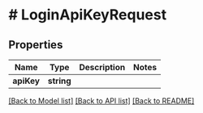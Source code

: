 # # LoginApiKeyRequest

## Properties

Name | Type | Description | Notes
------------ | ------------- | ------------- | -------------
**apiKey** | **string** |  |

[[Back to Model list]](../../README.md#models) [[Back to API list]](../../README.md#endpoints) [[Back to README]](../../README.md)
